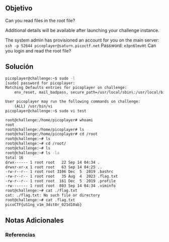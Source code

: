 ## Objetivo 
Can you read files in the root file?

Additional details will be available after launching your challenge instance.

The system admin has provisioned an account for you on the main server: `ssh -p 52644 picoplayer@saturn.picoctf.net` Password: `e3pn6lmvHt` Can you login and read the root file?
## Solución  

```bash 
picoplayer@challenge:~$ sudo -l
[sudo] password for picoplayer: 
Matching Defaults entries for picoplayer on challenge:
    env_reset, mail_badpass, secure_path=/usr/local/sbin\:/usr/local/bin\:/usr/sbin\:/usr/bin\:/sbin\:/bin\:/snap/bin

User picoplayer may run the following commands on challenge:
    (ALL) /usr/bin/vi
picoplayer@challenge:~$ sudo vi test

root@challenge:/home/picoplayer# whoami
root
root@challenge:/home/picoplayer# ls
root@challenge:/home/picoplayer# cd /root
root@challenge:~# ls
root@challenge:~# cd /root/
root@challenge:~# ls
root@challenge:~# ls -la
total 16
drwx------ 1 root root   22 Sep 14 04:34 .
drwxr-xr-x 1 root root   63 Sep 14 04:25 ..
-rw-r--r-- 1 root root 3106 Dec  5  2019 .bashrc
-rw-r--r-- 1 root root   35 Aug  4  2023 .flag.txt
-rw-r--r-- 1 root root  161 Dec  5  2019 .profile
-rw------- 1 root root  803 Sep 14 04:34 .viminfo
root@challenge:~# cat ./flag.txt
cat: ./flag.txt: No such file or directory
root@challenge:~# cat .flag.txt
picoCTF{uS1ng_v1m_3dit0r_021d10ab}

```

## Notas Adicionales 



### Referencias

